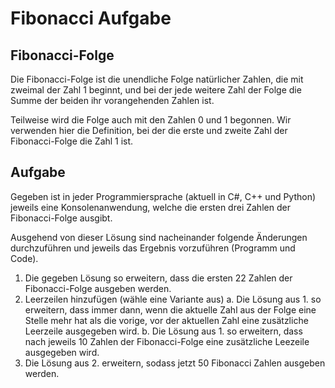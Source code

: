 # Fibonacci Aufgabe #

## Fibonacci-Folge ##

Die Fibonacci-Folge ist die unendliche Folge natürlicher Zahlen, die mit zweimal der Zahl 1 beginnt, und bei der jede weitere Zahl der Folge die Summe der beiden ihr vorangehenden Zahlen ist. 

Teilweise wird die Folge auch mit den Zahlen 0 und 1 begonnen. Wir verwenden hier die Definition, bei der die erste und zweite Zahl der Fibonacci-Folge die Zahl 1 ist.

## Aufgabe ##

Gegeben ist in jeder Programmiersprache (aktuell in C#, C++ und Python) jeweils eine Konsolenanwendung, welche die ersten drei Zahlen der Fibonacci-Folge ausgibt.

Ausgehend von dieser Lösung sind nacheinander folgende Änderungen durchzuführen und jeweils das Ergebnis vorzuführen (Programm und Code).

1. Die gegeben Lösung so erweitern, dass die ersten 22 Zahlen der Fibonacci-Folge ausgeben werden.
2. Leerzeilen hinzufügen (wähle eine Variante aus)
	a. Die Lösung aus 1. so erweitern, dass immer dann, wenn die aktuelle Zahl aus der Folge eine Stelle mehr hat als die vorige, vor der aktuellen Zahl eine zusätzliche Leerzeile ausgegeben wird. 
	b. Die Lösung aus 1. so erweitern, dass nach jeweils 10 Zahlen der Fibonacci-Folge eine zusätzliche Leezeile ausgegeben wird. 
3. Die Lösung aus 2. erweitern, sodass jetzt 50 Fibonacci Zahlen ausgeben werden.
